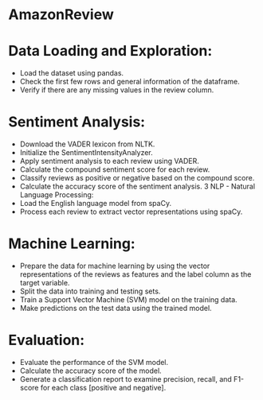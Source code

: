 # AmazonReview

# Data Loading and Exploration:
- Load the dataset using pandas.
- Check the first few rows and general information of the dataframe.
- Verify if there are any missing values in the review column.
# Sentiment Analysis:
- Download the VADER lexicon from NLTK.
- Initialize the SentimentIntensityAnalyzer.
- Apply sentiment analysis to each review using VADER.
- Calculate the compound sentiment score for each review.
- Classify reviews as positive or negative based on the compound score.
- Calculate the accuracy score of the sentiment analysis.
 3 NLP - Natural Language Processing:
- Load the English language model from spaCy.
- Process each review to extract vector representations using spaCy.
# Machine Learning:
- Prepare the data for machine learning by using the vector representations of the reviews as features and the label column as the target variable.
- Split the data into training and testing sets.
- Train a Support Vector Machine (SVM) model on the training data.
- Make predictions on the test data using the trained model.
# Evaluation:
- Evaluate the performance of the SVM model.
- Calculate the accuracy score of the model.
- Generate a classification report to examine precision, recall, and F1-score for each class [positive and negative].
